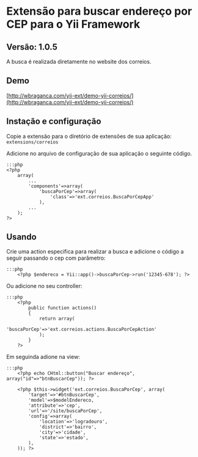 Extensão para buscar endereço por CEP para o Yii Framework 
==========================================================

Versão: 1.0.5
-------------

A busca é realizada diretamente no website dos correios.

Demo
----

[http://wbraganca.com/yii-ext/demo-yii-correios/](http://wbraganca.com/yii-ext/demo-yii-correios/)

Instação e configuração
-----------------------

Copie a extensão para o diretório de extensões de sua aplicação: `extensions/correios`

Adicione no arquivo de configuração de sua aplicação o seguinte código.

	:::php
	<?php
		array(
			...
			'components'=>array(
				'buscaPorCep'=>array(
					'class'=>'ext.correios.BuscaPorCepApp'
				),
			...
		);
	?>

Usando
------

Crie uma action especifica para realizar a busca e adicione o código a seguir passando o cep
com parâmetro:

	:::php
		<?php $endereco = Yii::app()->buscaPorCep->run('12345-678'); ?>

Ou adicione no seu controller:

	:::php
		<?php
			public function actions()
			{
				return array(
					'buscaPorCep'=>'ext.correios.actions.BuscaPorCepAction'
				);
			}
		?>

Em seguinda adione na view:

	:::php
		<?php echo CHtml::button("Buscar endereço", array("id"=>"btnBuscarCep")); ?>

		<?php $this->widget('ext.correios.BuscaPorCep', array(
			'target'=>'#btnBuscarCep',
			'model'=>$modelEndereco,
			'attribute'=>'cep',
			'url'=>'/site/buscaPorCep',  
			'config'=>array(
				'location'=>'logradouro',
				'district'=>'bairro',
				'city'=>'cidade',
				'state'=>'estado',
			),
		)); ?>
